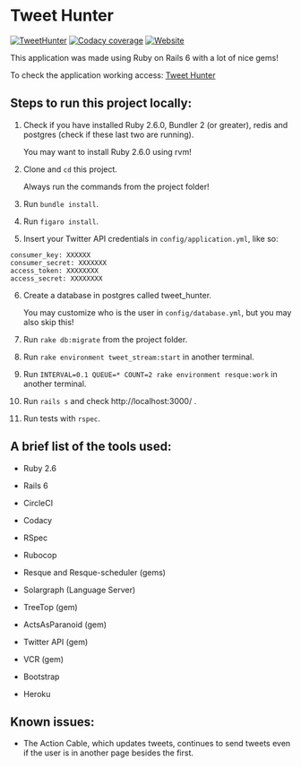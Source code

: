 Tweet Hunter
===========

[![TweetHunter](https://img.shields.io/circleci/build/gh/rafaelcgs10/TweetHunter?style=for-the-badge)](https://circleci.com/gh/rafaelcgs10/TweetHunter)
[![Codacy coverage](https://img.shields.io/codacy/coverage/0a6bda44c9aa4a7185a7886de0667e80?style=for-the-badge)](https://app.codacy.com/manual/rafaelcgs10/TweetHunter?utm_source=github.com&utm_medium=referral&utm_content=rafaelcgs10/TweetHunter&utm_campaign=Badge_Grade_Dashboard)
[![Website](https://img.shields.io/website?label=Go%20to%20Tweet-Hunter&style=for-the-badge&up_message=online&url=https%3A%2F%2Ftweet-hunter.herokuapp.com%2F)](https://tweet-hunter.herokuapp.com)

This application was made using Ruby on Rails 6 with a lot of nice gems!

To check the application working access: [Tweet Hunter](https://tweet-hunter.herokuapp.com)

## Steps to run this project locally:

1. Check if you have installed Ruby 2.6.0, Bundler 2 (or greater), redis and postgres (check if these last two are running).

   You may want to install Ruby 2.6.0 using rvm!
   
2. Clone and `cd` this project.

   Always run the commands from the project folder!

3. Run `bundle install`.

4. Run `figaro install`.

5. Insert your Twitter API credentials in `config/application.yml`, like so:

```
consumer_key: XXXXXX
consumer_secret: XXXXXXX
access_token: XXXXXXXX
access_secret: XXXXXXXX
```

6. Create a database in postgres called tweet_hunter.

   You may customize who is the user in `config/database.yml`, but you may also skip this!

7. Run `rake db:migrate` from the project folder.

8. Run `rake environment tweet_stream:start` in another terminal.

8. Run `INTERVAL=0.1 QUEUE=* COUNT=2 rake environment resque:work` in another terminal.

9. Run `rails s` and check http://localhost:3000/ .

10. Run tests with `rspec`.

## A brief list of the tools used:

* Ruby 2.6

* Rails 6

* CircleCI

* Codacy

* RSpec

* Rubocop

* Resque and Resque-scheduler (gems)

* Solargraph (Language Server)

* TreeTop (gem)

* ActsAsParanoid (gem)

* Twitter API (gem)

* VCR (gem)

* Bootstrap

* Heroku

## Known issues:

* The Action Cable, which updates tweets, continues to send tweets even if the user is in another page besides the first.
